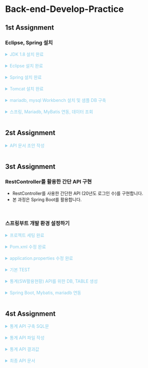 # Back-end-Develop-Practice

## 1st Assignment

<h3> Eclipse, Spring 설치 </h3>

<details><summary style="color:skyblue"> JDK 1.8 설치 완료 </summary>

![JDK 1.8](./img/jdk1.8-setting.png)

</details>

<br>

<details><summary style="color:skyblue"> Eclipse 설치 완료 </summary>

![Eclipse](./img/eclipse-setting.png)

</details>

<br>

<details><summary style="color:skyblue"> Spring 설치 완료 </summary>

![Spring](./img/spring-setting.png)

</details>

<br>

<details><summary style="color:skyblue"> Tomcat 설치 완료 </summary>

![Tomcat](./img/tomcat-setting.png)

</details>

<br>

<details><summary style="color:skyblue"> mariadb, mysql Workbench 설치 및 샘플 DB 구축 </summary>

![MariaDB](./img/mariadb-setting.png)

</details>

<br>

<details><summary style="color:skyblue"> 스프링, Mariadb, MyBatis 연동, 데이터 조회 </summary>

![Server](./img/server-setting.png)

<details> <summary style="color:white"> POM.xml 수정 완료 </summary>

- springframework, java version 수정

![Version1](./img/pom-setting_1.png)


- mariaDB, mybatis dependency 추가

![Version2](./img/pom-setting_2.png)

- maven-compiler-plugin version 수정

![Version3](./img/pom-setting_3.png)


</details>
<br>
<details> <summary style="color:white"> root-context.xml 수정 완료 </summary>

- xsi:schemaLocation 추가, dataSource 수정

![RootContext](./img/rootcontext-setting.png)

</details>
<br>
<details> <summary style="color:white"> mybatis-config.xml, logback.xml, log4jdbc.log4j2.properties, test.xml 작성 완료 </summary>

- Resource Tree 

![ResourceTree](./img/resourcetree-setting.png)

- mybatis-config.xml 

![Mybatis](./img/mybatis-setting.png)

- logback.xml 

![Logback](./img/logback-setting.png)

- log4jdbc.log4j2.properties 

![Properties](./img/properties-setting.png)

- test.xml 

![Test](./img/test-setting.png)

</details>
<br>
<details> <summary style="color:white"> MovieDAO, MovieService, MovieVO, HomeController 작성 완료 </summary>

- Java Tree

![JavaTree](./img/javatree-setting.png)

- MovieDAO, MovieDAOlmpl 

![DAO1](./img/dao_1.png)
![DAO2](./img/dao_2.png)

- MovieService, MovieServicelmpl 

![Service1](./img/service_1.png)
![Service2](./img/service_2.png)

- HomeController

![Home](./img/homecontroller.png)

- MovieVO

![VO](./img/vo.png)

</details>
<br>
<details> <summary style="color:white"> Tomcat Address 수정 완료 </summary>

- /settingweb -> / 수정

![Address](./img/address-settig.png)

</details>

</details>

<br>

## 2st Assignment

<details> <summary style="color:skyblue"> API 문서 초안 작성 </summary>

https://brian-jung.gitbook.io/api-docs/eveinformation/eveintroduction

</details>

<br>

## 3st Assignment

<h3> RestController를 활용한 간단 API 구현 </h3>

- RestController를 사용한 간단한 API (20년도 로그인 수)를 구현합니다.
- 본 과정은 Spring Boot를 활용합니다.

<br>

<h3> 스프링부트 개발 환경 설정하기 </h3>

<details> <summary style="color:skyblue"> 프로젝트 세팅 완료 </summary>
<br>

- File > New > Project > Spring Boot > Spring Starter Project를 클릭하여 프로젝트 생성합니다.

![SpringBoot0](./img/springboot-start_1.png)

- API를 만들기 위함이니 Spring Boot Devtools, Spring Web, MyBatis Framework 만 선택합니다.

![SpringBoot1](./img/springboot-start_2.png)

![SpringBoot2](./img/springboot-start.png)

</details>

<br>

<details> <summary style="color:skyblue"> Pom.xml 수정 완료 </summary>

- Dependency를 수정합니다. Dependency에는 DB 관련 내용을 포함합니다.

![BootPOM0](./img/boot-pom_1.png)

![BootPOM1](./img/boot-pom_2.png)

![BootPOM2](./img/boot-pom_3.png)

</details>

<br>

<details> <summary style="color:skyblue"> application.properties 수정 완료 </summary>

- port, contextpath, view, db 등 각종 설정을 한 곳에서 진행합니다.
- 설정 내용은 serverport, contextpath를 진행하였습니다.
- suffix에 jsp를 줌으로써 /WEB-INF/views 아래에 jsp 파일을 자동으로 Mapping해주도록 합니다.

![AppPP0](./img/app-properties_1.png)

![AppPP1](./img/app-properties_2.png)

</details>

<br>

<details> <summary style="color:skyblue"> 기본 TEST </summary>

- test로 호출을 하면 test.jsp로 값을 전달한 화면이 보여짐을 확인할 수 있습니다. 
- 아래와 같이 [src > main] 아래에 webapp, views 폴더를 차례로 만들고 test.jsp를 만듭니다.

![TEST0](./img/boot-test_1.png)

![TEST1](./img/boot-test_2.png)

- com.devfun.settingweb_boot.test 패키지를 만들고 settingTest.java를 만들어 아래와 같은 컨트롤러를 작성합니다.

![TEST2](./img/boot-test_3.png)

- 프로젝트를 실행 후 /test를 호출해봅니다.
- 이때 실행은 SettingwebBootApplication.java에서 실행합니다.
- port는 application.properties에 등록되어 있습니다.
- 최종 URL : http://localhost:8031/test

![TEST3](./img/boot-test_4.png)

</details>

<br>

<details> <summary style="color:skyblue"> 통계(SW활용현황) API를 위한 DB, TABLE 생성 </summary>

- mysql Workbench를 이용하여 DB, TABLE을 생성합니다.
- 데이터는 임의로 넣어 사용합니다.

![BOOTDB0](./img/boot-db_1.png)
![BOOTDB3](./img/boot-db_3.png)
![BOOTDB1](./img/boot-db_2.png)

</details>

<br>

<details> <summary style="color:skyblue"> Spring Boot, Mybatis, mariadb 연동 </summary>

- 최종 URL : http://localhost:8031/sqlyearStatistic?year=20
- 조회하는 URL 임으로 GET으로 조회를 하여 url에 parameter를 입력합니다.
- 그 결과로 아래와 같이 JSON 구조 값이 나옴을 확인할 수 있습니다.

![BOOT0](./img/boot_0.png)

- 아래의 이미지대로 package, mapper, config, settingTest를 작성하여 API를 만듭니다.

![BOOT1](./img/boot_1.png)


<details> <summary style="color:white"> mybatis 설정 </summary>

- JAVA로도 config 설정이 가능합니다.
- DB와 mybatis를 활용하기 위한 설정 코드를 작성합니다.
- MapperScan 어노테이션을 활용하여 스캔할 패키지를 입력합니다.

![BOOT2](./img/boot-mybatis.png)
</details>

<br>

<details> <summary style="color:white"> mapper 작성 </summary>

- StatisticMapper interface 작성

![BOOT3](./img/boot-mapper.png)

- StatisticMapper 안에 쿼리를 정의합니다.
- 대표  restController로 [해당년도의 로그인 수]를 알기 위한 쿼리를 작성합니다.

![BOOT4](./img/boot-mapper_2.png)

</details>

<br>

<details> <summary style="color:white"> Service (비즈니스 Logic) 작성 </summary>

- interface로 yearloginNum을 정의합니다.

![BOOT5](./img/boot-service_0.png)

- JSON 값을 만들기 위해 HashMap 형태로 Return을 합니다.
- HashMap 값을 year, is_success, 쿼리로 가져온 cnt값으로 JSON 값을 만듭니다.

![BOOT6](./img/boot-service_1.png)

</details>

<br>

<details> <summary style="color:white"> settingTest 코드 추가  </summary>

![BOOT7](./img/boot-settingtest.png)

</details>

</details>

<br>

## 4st Assignment

<details> <summary style="color:skyblue"> 통계 API 구축 SQL문 </summary>

- 연간 접속자 수
    
    select count(*) as totCnt

	from statistic.requestinfo ri

	where left(ri.createDate, 2) = #{year};

- 월간 접속자 수
    
    select count(*) as totCnt

	from statistic.requestinfo ri

	where left(ri.createDate, 4) = #{month};
- 일간 접속자 수

    select count(*) as totCnt

	from statistic.requestinfo ri

	where left(ri.createDate, 6) = #{day};
- 평균 하루 로그인 수

    select count(*) / DAY(LAST_DAY(STR_TO_DATE(createDate, '%y%m%d%h%i'))) as avgCnt

	from statistic.requestinfo ri

	where left(ri.createDate,4) = #{avgday};
- 휴일을 제외한 로그인 수
- 부서별 월별 로그인 수

</details>

<br>

<details> <summary style="color:skyblue"> 통계 API 파일 작성 </summary>

- DAO
    - <statisticMapper.java>
    
    <br>
    
    ![statisticMapper0](./img/statisticMapper_0.png)
    
    - <statisticMapper.xml>
    
    ![statisticMapper1](./img/statisticMapper.png)

- SERVICE
    - <statisticService.java>
    
    <br>
    
    ![statisticService0](./img/statisticService_0.png)
    
    - <statisticService.xml>
    
    <br>
    
    ![statisticService1](./img/statisticService_1.png)

- TEST
    - <settingTest.java>
    
    <br>
    
    ![settingTest0](./img/settingTest.png)

</details>

<br>

<details> <summary style="color:skyblue"> 통계 API 결과값 </summary>

- 연간 접속자 수 결과 화면

<br>

![apiResult0](./img/api-result-0.png)

- 월간 접속자 수 결과 화면

<br>

![apiResult1](./img/api-result-1.png)

- 일간 접속자 수 결과 화면

<br>

![apiResult2](./img/api-result-2.png)

- 평균 하루 로그인 수 결과 화면

<br>

![apiResult3](./img/api-result-3.png)

</details>

<br>

<details> <summary style="color:skyblue"> 최종 API 문서 </summary>

https://brian-jung.gitbook.io/api-docs/eveinformation/eveintroduction

</details>

<br>
